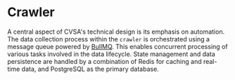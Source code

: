 # Crawler

A central aspect of CVSA's technical design is its emphasis on automation. The data collection process within the `crawler` is orchestrated using a message queue powered by [BullMQ](https://bullmq.io/). This enables concurrent processing of various tasks involved in the data lifecycle. State management and data persistence are handled by a combination of Redis for caching and real-time data, and PostgreSQL as the primary database.

